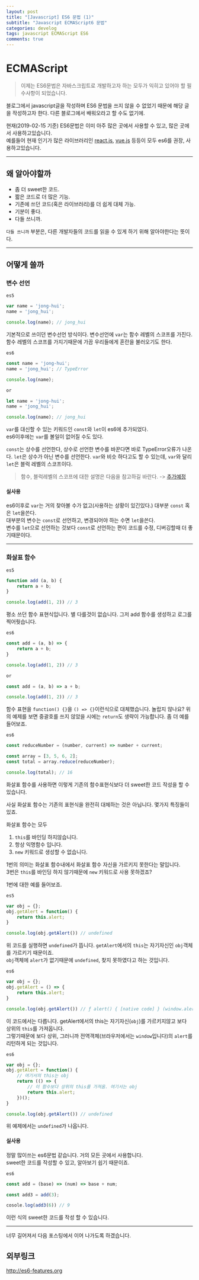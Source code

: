 ```yaml
---
layout: post
title: "[Javascript] ES6 문법 (1)"
subtitle: "Javascript ECMAScript6 문법"
categories: develog
tags: javascript ECMAScript ES6
comments: true
---
```


# ECMAScript

> 이제는 ES6문법은 자바스크립트로 개발하고자 하는 모두가 익히고 있어야 할 필수사항이 되었습니다.

블로그에서 javascript글을 작성하며 ES6 문법을 쓰지 않을 수 없었기 때문에 해당 글을 작성하고자 한다. 다른 블로그에서 배워오라고 할 수도 없기에.  

현재(2019-02-15 기준) ES6문법은 이미 아주 많은 곳에서 사용할 수 있고, 많은 곳에서 사용하고있습니다.  
예를들어 현재 인기가 많은 라이브러리인 [react.js](https://reactjs.org/), [vue.js](https://kr.vuejs.org/v2/guide/index.html) 등등이 모두 es6를 권장, 사용하고있습니다.

***

## 왜 알아야할까

- 좀 더 sweet한 코드.
- 짧은 코드로 더 많은 기능.
- 기존에 쓰던 코드(혹은 라이브러리)를 더 쉽게 대체 가능.
- 기분이 좋다.
- 다들 쓰니까.

`다들 쓰니까` 부분은, 다른 개발자들의 코드를 읽을 수 있게 하기 위해 알아야한다는 뜻이다.  


***

## 어떻게 쓸까

### 변수 선언

`es5`
```javascript
var name = 'jong-hui';
name = 'jong_hui';

console.log(name); // jong_hui
```
기본적으로 쓰이던 변수선언 방식이다. 변수선언에 `var`는 함수 레벨의 스코프를 가진다.  
함수 레벨의 스코프를 가지기때문에 가끔 우리들에게 혼란을 불러오기도 한다.

`es6`
```javascript
const name = 'jong-hui';
name = 'jong_hui'; // TypeError

console.log(name);

or 

let name = 'jong-hui';
name = 'jong_hui';

console.log(name); // jong_hui
```

`var`를 대신할 수 있는 키워드인 `const`와 `let`이 es6에 추가되었다.  
es6이후에는 `var`를 볼일이 없어질 수도 있다.  

`const`는 상수를 선언한다, 상수로 선언한 변수를 바꾼다면 바로 TypeError오류가 나온다.
`let`은 상수가 아닌 변수를 선언한다. `var`와 비슷 하다고도 할 수 있는데, `var`와 달리 `let`은 블럭 레벨의 스코프이다.

> 함수, 블럭레벨의 스코프에 대한 설명은 다음을 참고하길 바란다. -> [추가예정](#)

#### 실사용

es6이후로 `var`는 거의 찾아볼 수가 없고(사용하는 상황이 있긴있다.) 대부분 `const` 혹은 `let`을쓴다.  
대부분의 변수는 `const`로 선언하고, 변경되어야 하는 수면 `let`을쓴다.  
변수를 `let`으로 선언하는 것보다 `const`로 선언하는 편이 코드를 수정, 디버깅할때 더 좋기때문이다.


***

### 화살표 함수

`es5`
```javascript
function add (a, b) {	
	return a + b;
}

console.log(add(1, 2)) // 3
```
평소 쓰던 함수 표현식입니다. 별 다를것이 없습니다. 그저 add 함수를 생성하고 로그를 찍어줫습니다.

`es6`
```javascript
const add = (a, b) => {
	return a + b;
}

console.log(add(1, 2)) // 3

or

const add = (a, b) => a + b;

console.log(add(1, 2)) // 3
```
함수 표현을 `function() {}`을 `() => {}`이런식으로 대체했습니다. 놀랍지 않나요?
위의 예제를 보면 중괄호를 쓰지 않았을 시에는 `return`도 생략이 가능합니다. 좀 더 예를 들어보죠.

`es6`
```javascript
const reduceNumber = (number, current) => number + current;

const array = [3, 5, 6, 2];
const total = array.reduce(reduceNumber);

console.log(total); // 16
```
화살표 함수를 사용하면 이렇게 기존의 함수표현식보다 더 sweet한 코드 작성을 할 수 있습니다.  

사실 화살표 함수는 기존의 표현식을 완전히 대체하는 것은 아닙니다. 몇가지 특징들이 있죠.

화살표 함수는 모두 
1. `this`를 바인딩 하지않습니다.
2. 항상 익명함수 입니다.
3. `new` 키워드로 생성할 수 없습니다.

1번의 의미는 화살표 함수내에서 화살표 함수 자신을 가르키지 못한다는 말입니다.  
3번은 `this`를 바인딩 하지 않기때문에 `new` 키워드로 사용 못하겠죠?

1번에 대한 예를 들어보죠.

`es5`
```javascript
var obj = {};
obj.getAlert = function() {
	return this.alert;
}

console.log(obj.getAlert()) // undefined
```
위 코드를 실행하면 `undefined`가 뜹니다. `getAlert`에서의 `this`는 자기자신인 `obj`객체를 가르키기 때문이죠.  
`obj`객체에 `alert`가 없기때문에 `undefined`, 찾지 못하였다고 하는 것입니다.

`es6`
```javascript
var obj = {};
obj.getAlert = () => {
	return this.alert;
}

console.log(obj.getAlert()) // ƒ alert() { [native code] } (window.alert 입니다)
```
이 코드에서는 다릅니다. getAlert에서의 this는 자기자신(`obj`)를 가르키지않고 보다 상위의 `this`를 가져옵니다.  
그렇기때문에 보다 상위, 그러니까 전역객체(브라우저에서는 `window`입니다)의 `alert`를 리턴하게 되는 것입니다.

`es6`
```javascript
var obj = {};
obj.getAlert = function() {
	// 여기서의 this는 obj
	return (() => {
		// 이 함수보다 상위의 this를 가져옴. 여기서는 obj
		return this.alert;
	})();
}

console.log(obj.getAlert()) // undefined
```
위 예제에서는 `undefined`가 나옵니다.



#### 실사용

정말 많이쓰는 es6문법 같습니다. 거의 모든 곳에서 사용합니다.  
sweet한 코드를 작성할 수 있고, 알아보기 쉽기 때문이죠.

`es6`
```javascript
const add = (base) => (num) => base + num;

const add3 = add(3);

cosole.log(add3(6)) // 9
```
이런 식의 sweet한 코드를 작성 할 수 있습니다.

***

너무 길어져서 다음 포스팅에서 이어 나가도록 하겠습니다.

## 외부링크

<http://es6-features.org>
